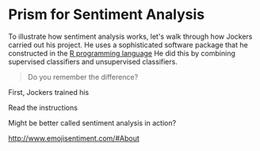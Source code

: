 # Prism for Sentiment Analysis

To illustrate how sentiment analysis works, let's walk through how Jockers carried out his project. He uses a sophisticated software package that he constructed in the [R programming language](/conclusion/where-to-go.md)
He did this by combining supervised classifiers and unsupervised classifiers.

> Do you remember the difference?

First, Jockers trained his



Read the instructions

Might be better called sentiment analysis in action?

http://www.emojisentiment.com/#About
